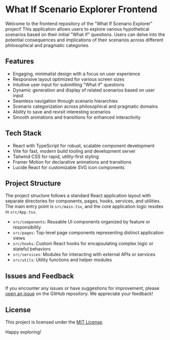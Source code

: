 # What If Scenario Explorer Frontend

Welcome to the frontend repository of the "What If Scenario Explorer" project! This application allows users to explore various hypothetical scenarios based on their initial "What if" questions. Users can delve into the potential consequences and implications of their scenarios across different philosophical and pragmatic categories.

## Features

- Engaging, minimalist design with a focus on user experience
- Responsive layout optimized for various screen sizes
- Intuitive user input for submitting "What if" questions
- Dynamic generation and display of related scenarios based on user input
- Seamless navigation through scenario hierarchies
- Scenario categorization across philosophical and pragmatic domains
- Ability to save and revisit interesting scenarios
- Smooth animations and transitions for enhanced interactivity

## Tech Stack

- React with TypeScript for robust, scalable component development
- Vite for fast, modern build tooling and development server
- Tailwind CSS for rapid, utility-first styling
- Framer Motion for declarative animations and transitions
- Lucide React for customizable SVG icon components

## Project Structure

The project structure follows a standard React application layout with separate directories for components, pages, hooks, services, and utilities. The main entry point is `src/main.tsx`, and the core application logic resides in `src/App.tsx`.

- `src/components`: Reusable UI components organized by feature or responsibility
- `src/pages`: Top-level page components representing distinct application views
- `src/hooks`: Custom React hooks for encapsulating complex logic or stateful behaviors
- `src/services`: Modules for interacting with external APIs or services
- `src/utils`: Utility functions and helper modules

## Issues and Feedback

If you encounter any issues or have suggestions for improvement, please [open an issue](https://github.com/your-username/what-if-scenario-explorer-frontend/issues) on the GitHub repository. We appreciate your feedback!

## License

This project is licensed under the [MIT License](LICENSE).

Happy exploring!
